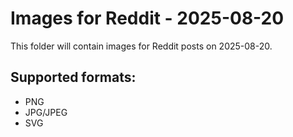# Images for Reddit - 2025-08-20

This folder will contain images for Reddit posts on 2025-08-20.

## Supported formats:
- PNG
- JPG/JPEG
- SVG
